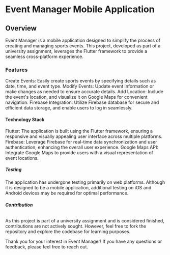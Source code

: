 # **Event Manager Mobile Application**

## **Overview**
Event Manager is a mobile application designed to simplify the process of creating and managing sports events.
This project, developed as part of a university assignment, leverages the Flutter framework to provide a seamless cross-platform experience.

### **Features**
Create Events: Easily create sports events by specifying details such as date, time, and event type.
Modify Events: Update event information or make changes as needed to ensure accurate details.
Add Location: Include the event's location, and visualize it on Google Maps for convenient navigation.
Firebase Integration: Utilize Firebase database for secure and efficient data storage, and enable users to log in seamlessly.

#### **Technology Stack**
Flutter: The application is built using the Flutter framework, ensuring a responsive and visually appealing user interface across multiple platforms.
Firebase: Leverage Firebase for real-time data synchronization and user authentication, enhancing the overall user experience.
Google Maps API: Integrate Google Maps to provide users with a visual representation of event locations.

##### **Testing**
The application has undergone testing primarily on web platforms. Although it is designed to be a mobile application, additional testing on iOS and Android devices may be required for optimal performance.

###### **Contribution**
As this project is part of a university assignment and is considered finished, contributions are not actively sought. However, feel free to fork the repository and explore the codebase for learning purposes.

Thank you for your interest in Event Manager! If you have any questions or feedback, please feel free to reach out.
